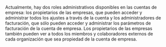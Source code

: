 Actualmente, hay dos roles administrativos disponibles en las cuentas de empresa: los propietarios de las empresas, que pueden acceder y administrar todos los ajustes a través de la cuenta y los administradores de facturación, que sólo pueden acceder y administrar los parámetros de facturación de la cuenta de empresa. Los propietarios de las empresas también pueden ver a todos los miembros y colaboradores externos de cada organización que sea propiedad de la cuenta de empresa.
